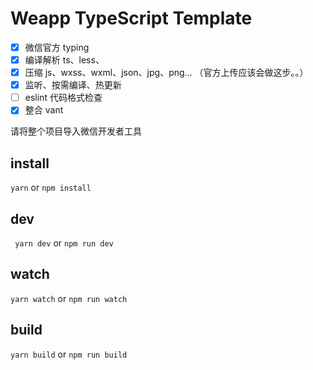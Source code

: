# Weapp TypeScript Template

- [x] 微信官方 typing
- [x] 编译解析 ts、less、
- [x] 压缩 js、wxss、wxml、json、jpg、png... （官方上传应该会做这步。。）
- [x] 监听、按需编译、热更新
- [ ] eslint 代码格式检查
- [x] 整合 vant

请将整个项目导入微信开发者工具

## install

`yarn` or `npm install`

## dev

` yarn dev` or `npm run dev`

## watch

`yarn watch` or `npm run watch`

## build

`yarn build` or `npm run build`

